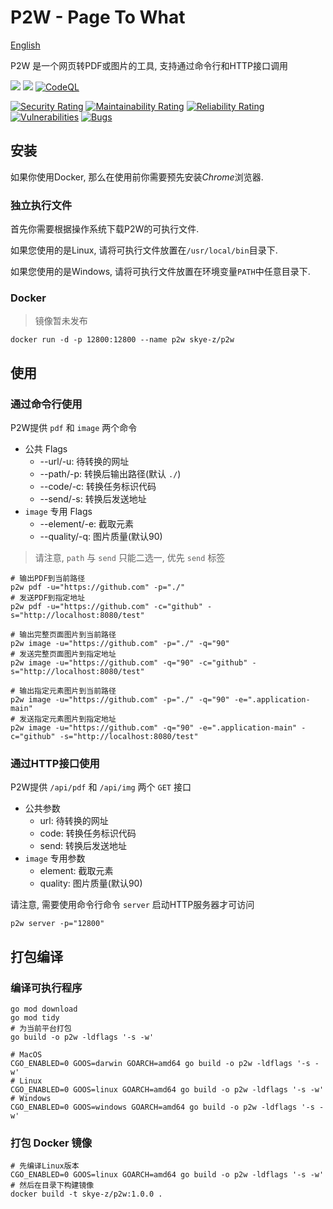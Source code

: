 # P2W - Page To What

[English](README.md)

P2W 是一个网页转PDF或图片的工具, 支持通过命令行和HTTP接口调用

[![](https://img.shields.io/badge/Go-1.20+-%2300ADD8?style=flat&logo=go)](go.work)
[![](https://img.shields.io/badge/P2W-1.0.0-green)](control)
[![CodeQL](https://github.com/skye-z/p2w/workflows/CodeQL/badge.svg)](https://github.com/skye-z/p2w/security/code-scanning)

[![Security Rating](https://sonarcloud.io/api/project_badges/measure?project=skye-z_p2w&metric=security_rating)](https://sonarcloud.io/summary/new_code?id=skye-z_p2w)
[![Maintainability Rating](https://sonarcloud.io/api/project_badges/measure?project=skye-z_p2w&metric=sqale_rating)](https://sonarcloud.io/summary/new_code?id=skye-z_p2w)
[![Reliability Rating](https://sonarcloud.io/api/project_badges/measure?project=skye-z_p2w&metric=reliability_rating)](https://sonarcloud.io/summary/new_code?id=skye-z_p2w)
[![Vulnerabilities](https://sonarcloud.io/api/project_badges/measure?project=skye-z_p2w&metric=vulnerabilities)](https://sonarcloud.io/summary/new_code?id=skye-z_p2w)
[![Bugs](https://sonarcloud.io/api/project_badges/measure?project=skye-z_p2w&metric=bugs)](https://sonarcloud.io/summary/new_code?id=skye-z_p2w)

## 安装

如果你使用Docker, 那么在使用前你需要预先安装*Chrome*浏览器.

### 独立执行文件

首先你需要根据操作系统下载P2W的可执行文件.

如果您使用的是Linux, 请将可执行文件放置在`/usr/local/bin`目录下.

如果您使用的是Windows, 请将可执行文件放置在环境变量`PATH`中任意目录下.

### Docker

> 镜像暂未发布

```shell
docker run -d -p 12800:12800 --name p2w skye-z/p2w
```

## 使用

### 通过命令行使用

P2W提供 `pdf` 和 `image` 两个命令

* 公共 Flags
    * --url/-u: 待转换的网址
    * --path/-p: 转换后输出路径(默认 `./`)
    * --code/-c: 转换任务标识代码
    * --send/-s: 转换后发送地址
* `image` 专用 Flags
    * --element/-e: 截取元素
    * --quality/-q: 图片质量(默认90)

> 请注意, `path` 与 `send` 只能二选一, 优先 `send` 标签

```shell
# 输出PDF到当前路径
p2w pdf -u="https://github.com" -p="./"
# 发送PDF到指定地址
p2w pdf -u="https://github.com" -c="github" -s="http://localhost:8080/test"

# 输出完整页面图片到当前路径
p2w image -u="https://github.com" -p="./" -q="90"
# 发送完整页面图片到指定地址
p2w image -u="https://github.com" -q="90" -c="github" -s="http://localhost:8080/test"

# 输出指定元素图片到当前路径
p2w image -u="https://github.com" -p="./" -q="90" -e=".application-main"
# 发送指定元素图片到指定地址
p2w image -u="https://github.com" -q="90" -e=".application-main" -c="github" -s="http://localhost:8080/test"
```

### 通过HTTP接口使用

P2W提供 `/api/pdf` 和 `/api/img` 两个 `GET` 接口

* 公共参数
    * url: 待转换的网址
    * code: 转换任务标识代码
    * send: 转换后发送地址
* `image` 专用参数
    * element: 截取元素
    * quality: 图片质量(默认90)

请注意, 需要使用命令行命令 `server` 启动HTTP服务器才可访问

``` shell
p2w server -p="12800"
```

## 打包编译

### 编译可执行程序

```shell
go mod download
go mod tidy
# 为当前平台打包
go build -o p2w -ldflags '-s -w'

# MacOS
CGO_ENABLED=0 GOOS=darwin GOARCH=amd64 go build -o p2w -ldflags '-s -w'
# Linux
CGO_ENABLED=0 GOOS=linux GOARCH=amd64 go build -o p2w -ldflags '-s -w'
# Windows
CGO_ENABLED=0 GOOS=windows GOARCH=amd64 go build -o p2w -ldflags '-s -w'
```

### 打包 Docker 镜像

```shell
# 先编译Linux版本
CGO_ENABLED=0 GOOS=linux GOARCH=amd64 go build -o p2w -ldflags '-s -w'
# 然后在目录下构建镜像
docker build -t skye-z/p2w:1.0.0 .
```